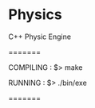 Physics
=======

C++ Physic Engine

=======

COMPILING   : $> make

RUNNING     : $> ./bin/exe

=======
